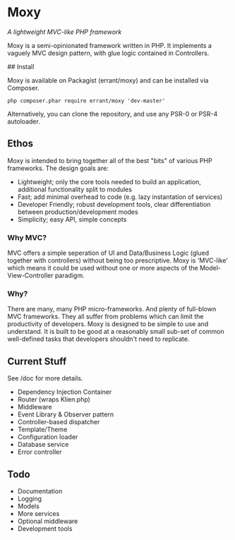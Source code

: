 # Moxy
*A lightweight MVC-like PHP framework*

Moxy is a semi-opinionated framework written in PHP. It implements a vaguely MVC design pattern, with glue logic contained in Controllers.

## Install

Moxy is available on Packagist (errant/moxy) and can be installed via Composer.

    php composer.phar require errant/moxy 'dev-master'

Alternatively, you can clone the repository, and use any PSR-0 or PSR-4 autoloader.

## Ethos

Moxy is intended to bring together all of the best "bits" of various PHP frameworks. The design goals are:

- Lightweight; only the core tools needed to build an application, additional functionality split to modules
- Fast; add minimal overhead to code (e.g. lazy instantation of services)
- Developer Friendly; robust development tools, clear differentiation between production/development modes
- Simplicity; easy API, simple concepts

### Why MVC?

MVC offers a simple seperation of UI and Data/Business Logic (glued together with controllers) without being too prescriptive. Moxy is 'MVC-like' which means it could be used without one or more aspects of the Model-View-Controller paradigm. 

### Why?

There are many, many PHP micro-frameworks. And plenty of full-blown MVC frameworks. They all suffer from problems which can limit the productivity of developers. Moxy is designed to be simple to use and understand. It is built to be good at a reasonably small sub-set of common well-defined tasks that developers shouldn't need to replicate.

## Current Stuff

See /doc for more details.

- Dependency Injection Container
- Router (wraps Klien.php)
- Middleware
- Event Library & Observer pattern
- Controller-based dispatcher
- Template/Theme
- Configuration loader
- Database service
- Error controller

## Todo

- Documentation
- Logging
- Models
- More services
- Optional middleware
- Development tools